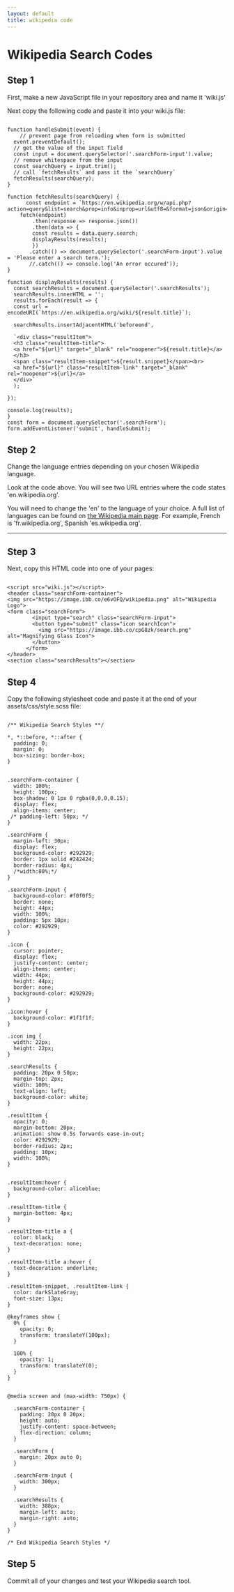 ```yaml
---
layout: default
title: wikipedia code
---
```


<h1>Wikipedia Search Codes</h1>
<h2>Step 1</h2>
<p>First, make a new JavaScript file in your repository area and name it 'wiki.js'</p>
<p>Next copy the following code and paste it into your wiki.js file:</p>

```

function handleSubmit(event) {
    // prevent page from reloading when form is submitted
  event.preventDefault();
  // get the value of the input field
  const input = document.querySelector('.searchForm-input').value;
  // remove whitespace from the input
  const searchQuery = input.trim();
  // call `fetchResults` and pass it the `searchQuery`
  fetchResults(searchQuery);
}

function fetchResults(searchQuery) {
	  const endpoint = `https://en.wikipedia.org/w/api.php?action=query&list=search&prop=info&inprop=url&utf8=&format=json&origin=*&srlimit=10&srsearch=${searchQuery}`;
  	fetch(endpoint)
  		.then(response => response.json())
  		.then(data => {
        const results = data.query.search;
  	  	displayResults(results);
		})
       .catch(() => document.querySelector('.searchForm-input').value = 'Please enter a search term.');
       //.catch(() => console.log('An error occured'));
}

function displayResults(results) {
  const searchResults = document.querySelector('.searchResults');
  searchResults.innerHTML = '';
  results.forEach(result => {
  const url = encodeURI(`https://en.wikipedia.org/wiki/${result.title}`);
  
  searchResults.insertAdjacentHTML('beforeend',
  
  `<div class="resultItem">
  <h3 class="resultItem-title">
  <a href="${url}" target="_blank" rel="noopener">${result.title}</a>
  </h3>
  <span class="resultItem-snippet">${result.snippet}</span><br>
  <a href="${url}" class="resultItem-link" target="_blank" rel="noopener">${url}</a>
  </div>`
  );
  
});

console.log(results);
}
const form = document.querySelector('.searchForm');
form.addEventListener('submit', handleSubmit);

```

<h2>Step 2</h2>
<p>Change the language entries depending on your chosen Wikipedia language.</p>
<p>Look at the code above. You will see two URL entries where the code states 'en.wikipedia.org'.</p>
<p>You will need to change the 'en' to the language of your choice. A full list of languages can be found on <a href="https://en.wikipedia.org/wiki/Main_Page">the Wikipedia main page</a>. For example, French is 'fr.wikipedia.org', Spanish 'es.wikipedia.org'.</p>

<hr />
<h2>Step 3</h2>
<p>Next, copy this HTML code into one of your pages:</p>

```

<script src="wiki.js"></script>
<header class="searchForm-container">
<img src="https://image.ibb.co/e6vOFQ/wikipedia.png" alt="Wikipedia Logo">
<form class="searchForm">
        <input type="search" class="searchForm-input">
        <button type="submit" class="icon searchIcon">
          <img src="https://image.ibb.co/cpG8zk/search.png" alt="Magnifying Glass Icon">
        </button>
      </form>
</header>
<section class="searchResults"></section>

```

<h2>Step 4</h2>
<p>Copy the following stylesheet code and paste it at the end of your assets/css/style.scss file:</p>

```

/** Wikipedia Search Styles **/

*, *::before, *::after {
  padding: 0;
  margin: 0;
  box-sizing: border-box;
}


.searchForm-container {
  width: 100%;
  height: 100px;
  box-shadow: 0 1px 0 rgba(0,0,0,0.15);
  display: flex;
  align-items: center;
 /* padding-left: 50px; */
}

.searchForm {
  margin-left: 30px;
  display: flex;
  background-color: #292929;
  border: 1px solid #242424;
  border-radius: 4px;
  /*width:80%;*/
}

.searchForm-input {
  background-color: #f0f0f5;
  border: none;
  height: 44px;
  width: 100%;
  padding: 5px 10px;
  color: #292929;
}

.icon {
  cursor: pointer;
  display: flex;
  justify-content: center;
  align-items: center;
  width: 44px;
  height: 44px;
  border: none;
  background-color: #292929;
}

.icon:hover {
  background-color: #1f1f1f;
}

.icon img {
  width: 22px;
  height: 22px;
}

.searchResults {
  padding: 20px 0 50px;
  margin-top: 2px;
  width: 100%;
  text-align: left;
  background-color: white;
}

.resultItem {
  opacity: 0;
  margin-bottom: 20px;
  animation: show 0.5s forwards ease-in-out;
  color: #292929;
  border-radius: 2px;
  padding: 10px;
  width: 100%;
}


.resultItem:hover {
  background-color: aliceblue;
}

.resultItem-title {
  margin-bottom: 4px;
}

.resultItem-title a {
  color: black;
  text-decoration: none;
}

.resultItem-title a:hover {
  text-decoration: underline;
}

.resultItem-snippet, .resultItem-link {
  color: darkSlateGray;
  font-size: 13px;
}

@keyframes show {
  0% {
    opacity: 0;
    transform: translateY(100px);
  }

  100% {
    opacity: 1;
    transform: translateY(0);
  }
}


@media screen and (max-width: 750px) {

  .searchForm-container {
    padding: 20px 0 20px;
    height: auto;
    justify-content: space-between;  
    flex-direction: column;
  }

  .searchForm {
    margin: 20px auto 0;
  }

  .searchForm-input {
    width: 300px;
  }

  .searchResults {
    width: 388px;
    margin-left: auto;
    margin-right: auto;
  }
}

/* End Wikipedia Search Styles */

```

<h2>Step 5</h2>
<p>Commit all of your changes and test your Wikipedia search tool.</p>

